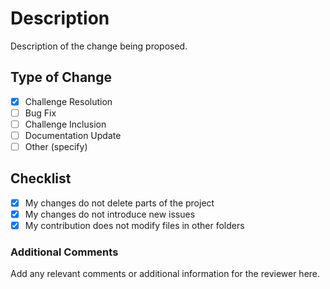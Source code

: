 # Description

Description of the change being proposed.

## Type of Change
- [x] Challenge Resolution
- [ ] Bug Fix
- [ ] Challenge Inclusion
- [ ] Documentation Update
- [ ] Other (specify)

## Checklist
- [x] My changes do not delete parts of the project
- [x] My changes do not introduce new issues
- [x] My contribution does not modify files in other folders

### Additional Comments
Add any relevant comments or additional information for the reviewer here.